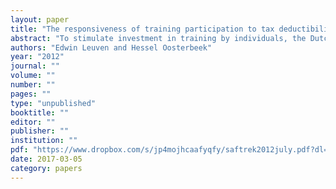 ```yaml
---
layout: paper
title: "The responsiveness of training participation to tax deductibility"
abstract: "To stimulate investment in training by individuals, the Dutch tax system allows a deduction of out-of-pocket training expenditures from taxable income. This paper investigates to what extent the resulting cost reduction encourages training investments. Two different identification strategies are used. The first strategy uses the progressive structure of the income tax scheme and compares groups with taxable income just above or just below kinks. The second strategy takes advantage of the 2001 tax reform, which implied substantial changes in marginal tax rates. These strategies exploit different sources of exogenous variation and are based on different identifying assumptions. Nevertheless, the results point in the same direction: tax incentives increase training participation."
authors: "Edwin Leuven and Hessel Oosterbeek"
year: "2012"
journal: ""
volume: ""
number: ""
pages: ""
type: "unpublished"
booktitle: ""
editor: ""
publisher: ""
institution: ""
pdf: "https://www.dropbox.com/s/jp4mojhcaafyqfy/saftrek2012july.pdf?dl=0"
date: 2017-03-05
category: papers
---
```

